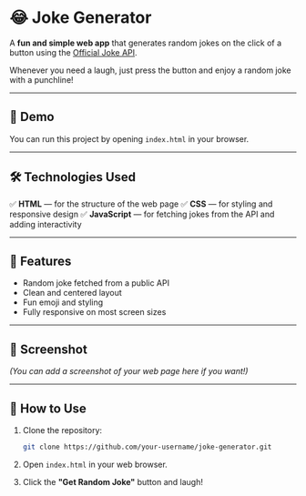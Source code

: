 
# 😂 Joke Generator

A **fun and simple web app** that generates random jokes on the click of a button using the [Official Joke API](https://official-joke-api.appspot.com).

Whenever you need a laugh, just press the button and enjoy a random joke with a punchline!

---

## 🚀 Demo

You can run this project by opening `index.html` in your browser.

---

## 🛠️ Technologies Used

✅ **HTML** — for the structure of the web page
✅ **CSS** — for styling and responsive design
✅ **JavaScript** — for fetching jokes from the API and adding interactivity

---

## 📂 Features

* Random joke fetched from a public API
* Clean and centered layout
* Fun emoji and styling
* Fully responsive on most screen sizes

---

## 📸 Screenshot

*(You can add a screenshot of your web page here if you want!)*

---

## 📄 How to Use

1. Clone the repository:

   ```bash
   git clone https://github.com/your-username/joke-generator.git
   ```
2. Open `index.html` in your web browser.
3. Click the **"Get Random Joke"** button and laugh!


